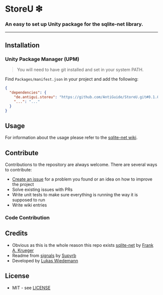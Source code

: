 # StoreU ❇
### An easy to set up Unity package for the sqlite-net library.
---

## Installation

### Unity Package Manager (UPM)

> You will need to have git installed and set in your system PATH.

Find `Packages/manifest.json` in your project and add the following:
```json
{
  "dependencies": {
    "de.antigui.storeu": "https://github.com/AntiGuide/StoreU.git#0.1.0",
    "...": "..."
  }
}
```

## Usage

For information about the usage please refer to the [sqlite-net wiki](https://github.com/praeclarum/sqlite-net/wiki).

## Contribute

Contributions to the repository are always welcome. There are several ways to contribute:  
* [Create an issue](../../issues) for a problem you found or an idea on how to improve the project
* Solve existing issues with PRs
* Write unit tests to make sure everything is running the way it is supposed to run
* Write wiki entries

### Code Contribution

## Credits

* Obvious as this is the whole reason this repo exists [sqlite-net](https://github.com/praeclarum/sqlite-net) by [Frank A. Krueger](https://github.com/praeclarum)
* Readme from [signals](https://github.com/supyrb/signals) by [Supyrb](https://github.com/supyrb)
* Developed by [Lukas Wiedemann](https://github.com/AntiGuide)

## License

* MIT - see [LICENSE](./LICENSE.md)